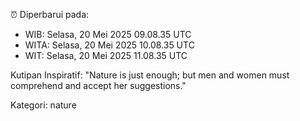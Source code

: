 ⏰ Diperbarui pada:
- WIB: Selasa, 20 Mei 2025 09.08.35 UTC
- WITA: Selasa, 20 Mei 2025 10.08.35 UTC
- WIT: Selasa, 20 Mei 2025 11.08.35 UTC

Kutipan Inspiratif:
"Nature is just enough; but men and women must comprehend and accept her suggestions."


Kategori: nature

